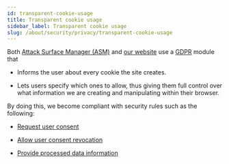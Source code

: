 ```yaml
---
id: transparent-cookie-usage
title: Transparent cookie usage
sidebar_label: Transparent cookie usage
slug: /about/security/privacy/transparent-cookie-usage
---
```


Both
[Attack Surface Manager (ASM)](https://app.fluidattacks.com/)
and [our website](https://fluidattacks.com/)
use a [GDPR](https://en.wikipedia.org/wiki/General_Data_Protection_Regulation)
module that

- Informs the user about every cookie the site creates.

- Lets users specify which ones to allow,
  thus giving them full control
  over what information we are creating
  and manipulating within their browser.

By doing this,
we become compliant with security rules
such as the following:

- [Request user consent](/criteria/requirements/310)

- [Allow user consent revocation](/criteria/requirements/312)

- [Provide processed data information](/criteria/requirements/315)
